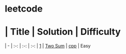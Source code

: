 # leetcode

# | Title | Solution | Difficulty
| - | :-: | :-: | :-:
| [1](https://leetcode.com/problems/two-sum/description/) | [Two Sum](problems/1.twosum.md) |  [cpp](src/include/1twosum.h) | Easy